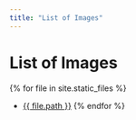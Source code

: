 ```yaml
---
title: "List of Images"
---
```


# List of Images

{% for file in site.static_files %}
* [{{ file.path }}](/memes{{file.path}})
{% endfor %}
